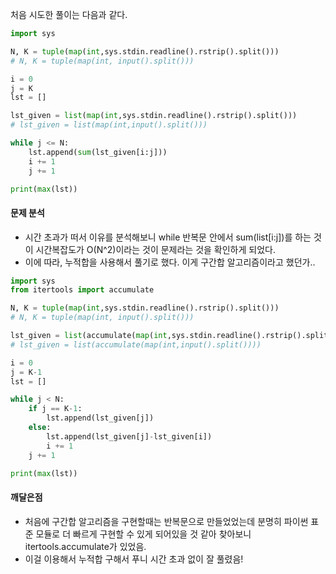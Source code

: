 처음 시도한 풀이는 다음과 같다.
```python
import sys

N, K = tuple(map(int,sys.stdin.readline().rstrip().split()))
# N, K = tuple(map(int, input().split()))

i = 0
j = K
lst = []

lst_given = list(map(int,sys.stdin.readline().rstrip().split()))
# lst_given = list(map(int,input().split()))

while j <= N:
    lst.append(sum(lst_given[i:j]))
    i += 1
    j += 1

print(max(lst))
```

#### 문제 분석
- 시간 초과가 떠서 이유를 분석해보니 while 반복문 안에서 sum(list[i:j])를 하는 것이 시간복잡도가 O(N^2)이라는 것이 문제라는 것을 확인하게 되었다.
- 이에 따라, 누적합을 사용해서 풀기로 했다. 이게 구간합 알고리즘이라고 했던가..

```python
import sys
from itertools import accumulate

N, K = tuple(map(int,sys.stdin.readline().rstrip().split()))
# N, K = tuple(map(int, input().split()))

lst_given = list(accumulate(map(int,sys.stdin.readline().rstrip().split())))
# lst_given = list(accumulate(map(int,input().split())))

i = 0
j = K-1
lst = []

while j < N:
    if j == K-1:
        lst.append(lst_given[j])
    else:
        lst.append(lst_given[j]-lst_given[i])
        i += 1
    j += 1

print(max(lst))
```

#### 깨달은점
- 처음에 구간합 알고리즘을 구현할때는 반복문으로 만들었었는데 분명히 파이썬 표준 모듈로 더 빠르게 구현할 수 있게 되어있을 것 같아 찾아보니 itertools.accumulate가 있었음.
- 이걸 이용해서 누적합 구해서 푸니 시간 초과 없이 잘 풀렸음!
